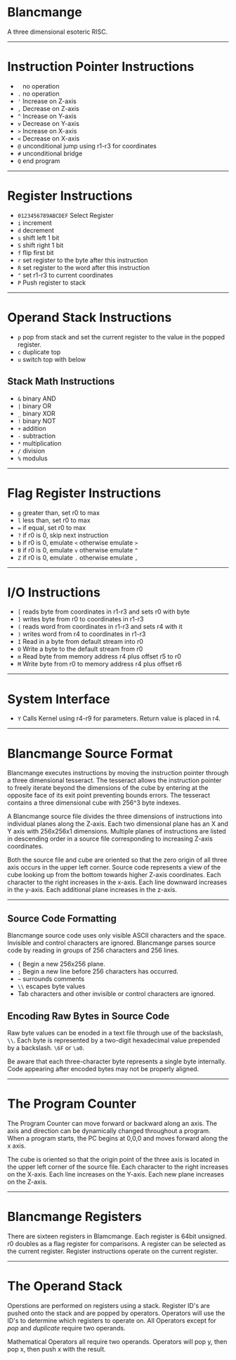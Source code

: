 Blancmange
===

A three dimensional esoteric RISC.

---

# Instruction Pointer Instructions

* ` `	no operation
* `.`	no operation
* `'`	Increase on Z-axis
* `,`	Decrease on Z-axis
* `^`	Increase on Y-axis
* `v`	Decrease on Y-axis
* `>`	Increase on X-axis
* `<`	Decrease on X-axis
* `@`	unconditional jump using r1-r3 for coordinates
* `#`	unconditional bridge
* `Q`	end program

---

# Register Instructions

* `0123456789ABCDEF` Select Register
* `i`	increment
* `d`	decrement
* `s`	shift left 1 bit
* `S`	shift right 1 bit
* `f`	flip first bit
* `r`	set register to the byte after this instruction
* `R`	set register to the word after this instruction
* `"`	set r1-r3 to current coordinates
* `P`	Push register to stack

---

# Operand Stack Instructions

* `p`	pop from stack and set the current register to the value in the popped register.
* `c`	duplicate top
* `u`	switch top with below

## Stack Math Instructions

* `&`	binary AND
* `|`	binary OR
* `_`	binary XOR
* `!`	binary NOT
* `+`	addition
* `-`	subtraction
* `*`	multiplication
* `/`	division
* `%`	modulus

---

# Flag Register Instructions

* `g`	greater than, set r0 to max
* `l`	less than, set r0 to max
* `=`	if equal, set r0 to max
* `?`	if r0 is 0, skip next instruction
* `b`	if r0 is 0, emulate `<` otherwise emulate `>`
* `B`	if r0 is 0, emulate `v` otherwise emulate `^`
* `Z`	if r0 is 0, emulate `.` otherwise emulate `,`

---

# I/O Instructions

* `[`	reads byte from coordinates in r1-r3 and sets r0 with byte
* `]`	writes byte from r0 to coordinates in r1-r3
* `(`	reads word from coordinates in r1-r3 and sets r4 with it
* `)`	writes word from r4 to coordinates in r1-r3
* `I`	Read in a byte from default stream into r0
* `O`	Write a byte to the default stream from r0
* `m`	Read byte from memory address r4 plus offset r5 to r0
* `M`	Write byte from r0 to memory address r4 plus offset r6

---

# System Interface

* `Y`	Calls Kernel using r4-r9 for parameters. Return value is placed in r4.

---

# Blancmange Source Format

Blancmange executes instructions by moving the instruction pointer through a three dimensional tesseract.
The tesseract allows the instruction pointer to freely iterate beyond the dimensions of the cube by entering at the opposite face of its exit point preventing bounds errors.
The tesseract contains a three dimensional cube with 256^3 byte indexes.

A Blancmange source file divides the three dimensions of instructions into individual planes along the Z-axis.
Each two dimensional plane has an X and Y axis with 256x256x1 dimensions.
Multiple planes of instructions are listed in descending order in a source file corresponding to increasing Z-axis coordinates.

Both the source file and cube are oriented so that the zero origin of all three axis occurs in the upper left corner.
Source code represents a view of the cube looking up from the bottom towards higher Z-axis coordinates.
Each character to the right increases in the x-axis.
Each line downward increases in the y-axis.
Each additional plane increases in the z-axis.

---

## Source Code Formatting

Blancmange source code uses only visible ASCII characters and the space.
Invisible and control characters are ignored.
Blancmange parses source code by reading in groups of 256 characters and 256 lines.

* `{`	Begin a new 256x256 plane.
* `;`	Begin a new line before 256 characters has occurred.
* `~`	surrounds comments
* `\\`	escapes byte values
* Tab characters and other invisible or control characters are ignored.

## Encoding Raw Bytes in Source Code

Raw byte values can be enoded in a text file through use of the backslash, `\\`.
Each byte is represented by a two-digit hexadecimal value prepended by a backslash.
`\6F` or `\a0`.

Be aware that each three-character byte represents a single byte internally.
Code appearing after encoded bytes may not be properly aligned.

---

# The Program Counter

The Program Counter can move forward or backward along an axis.
The axis and direction can be dynamically changed throughout a program.
When a program starts, the PC begins at 0,0,0 and moves forward along the x axis.

The cube is oriented so that the origin point of the three axis is located in the upper left corner of the source file.
Each character to the right increases on the X-axis.
Each line increases on the Y-axis.
Each new plane increases on the Z-axis.

---

# Blancmange Registers

There are sixteen registers in Blamcmange.
Each register is 64bit unsigned.
r0 doubles as a flag register for comparisons.
A register can be selected as the current register.
Register instructions operate on the current register.

---

# The Operand Stack

Operstions are performed on registers using a stack.
Register ID's are pushed onto the stack and are popped by operators.
Operators will use the ID's to determine which registers to operate on.
All Operators except for *pop* and *duplicate* require two operands.

Mathematical Operators all require two operands.
Operators will pop y, then pop x, then push x with the result.
